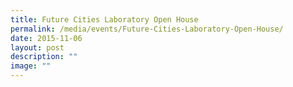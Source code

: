 ```yaml
---
title: Future Cities Laboratory Open House
permalink: /media/events/Future-Cities-Laboratory-Open-House/
date: 2015-11-06
layout: post
description: ""
image: ""
---
```


